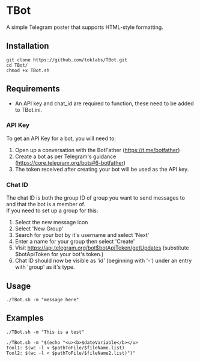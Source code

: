 # TBot</br>
A simple Telegram poster that supports HTML-style formatting.</br>
## Installation</br>
```
git clone https://github.com/toklabs/TBot.git
cd TBot/
chmod +x TBot.sh
```
## Requirements</br>
* An API key and chat_id are required to function, these need to be added to TBot.ini.</br>
### API Key</br>
To get an API Key for a bot, you will need to:
1. Open up a conversation with the BotFather (https://t.me/botfather)
2. Create a bot as per Telegram's guidance (https://core.telegram.org/bots#6-botfather)
3. The token received after creating your bot will be used as the API key.
### Chat ID</br>
The chat ID is both the group ID of group you want to send messages to and that the bot is a member of. </br>
If you need to set up a group for this:
1. Select the new message icon
2. Select 'New Group'
3. Search for your bot by it's username and select 'Next'
4. Enter a name for your group then select 'Create'
5. Visit https://api.telegram.org/bot$botApiToken/getUpdates (substitute $botApiToken for your bot's token.)
6. Chat ID should now be visible as 'id' (beginning with '-') under an entry with 'group' as it's type.
## Usage</br>
```
./TBot.sh -m "message here"
```
## Examples</br>
```
./TBot.sh -m "This is a test"
```
```
./TBot.sh -m "$(echo "<u><b>$dateVariable</b></u>
Tool1: $(wc -l < $pathToFile/$fileName.list)
Tool2: $(wc -l < $pathToFile/$fileName2.list)")"
```
